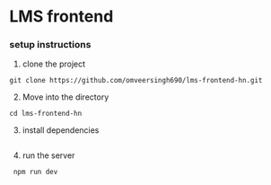 # LMS frontend

### setup instructions

1. clone the project 

```
git clone https://github.com/omveersingh690/lms-frontend-hn.git

```

2. Move into the directory

```
cd lms-frontend-hn

```

3. install dependencies 

``` npm i
```

4. run the server

```
 npm run dev
 ```
